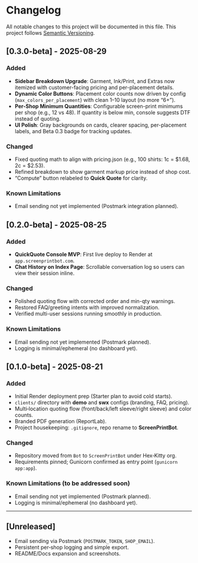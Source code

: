 # Changelog

All notable changes to this project will be documented in this file.
This project follows [Semantic Versioning](https://semver.org/).

## [0.3.0-beta] - 2025-08-29
### Added
- **Sidebar Breakdown Upgrade**: Garment, Ink/Print, and Extras now itemized with customer-facing pricing and per-placement details.
- **Dynamic Color Buttons**: Placement color counts now driven by config (`max_colors_per_placement`) with clean 1–10 layout (no more “6+”).
- **Per-Shop Minimum Quantities**: Configurable screen-print minimums per shop (e.g., 12 vs 48). If quantity is below min, console suggests DTF instead of quoting.
- **UI Polish**: Gray backgrounds on cards, clearer spacing, per-placement labels, and Beta 0.3 badge for tracking updates.

### Changed
- Fixed quoting math to align with pricing.json (e.g., 100 shirts: 1c = $1.68, 2c = $2.53).
- Refined breakdown to show garment markup price instead of shop cost.
- “Compute” button relabeled to **Quick Quote** for clarity.

### Known Limitations
- Email sending not yet implemented (Postmark integration planned).

## [0.2.0-beta] - 2025-08-25
### Added
- **QuickQuote Console MVP**: First live deploy to Render at `app.screenprintbot.com`.
- **Chat History on Index Page**: Scrollable conversation log so users can view their session inline.

### Changed
- Polished quoting flow with corrected order and min-qty warnings.
- Restored FAQ/greeting intents with improved normalization.
- Verified multi-user sessions running smoothly in production.

### Known Limitations
- Email sending not yet implemented (Postmark planned).
- Logging is minimal/ephemeral (no dashboard yet).

## [0.1.0-beta] - 2025-08-21
### Added
- Initial Render deployment prep (Starter plan to avoid cold starts).
- `clients/` directory with **demo** and **swx** configs (branding, FAQ, pricing).
- Multi‑location quoting flow (front/back/left sleeve/right sleeve) and color counts.
- Branded PDF generation (ReportLab).
- Project housekeeping: `.gitignore`, repo rename to **ScreenPrintBot**.

### Changed
- Repository moved from `Bot` to `ScreenPrintBot` under Hex‑Kitty org.
- Requirements pinned; Gunicorn confirmed as entry point (`gunicorn app:app`).

### Known Limitations (to be addressed soon)
- Email sending not yet implemented (Postmark planned).
- Logging is minimal/ephemeral (no dashboard yet).

---

## [Unreleased]
- Email sending via Postmark (`POSTMARK_TOKEN`, `SHOP_EMAIL`).
- Persistent per‑shop logging and simple export.
- README/Docs expansion and screenshots.